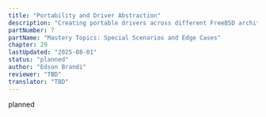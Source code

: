 ```yaml
---
title: "Portability and Driver Abstraction"
description: "Creating portable drivers across different FreeBSD architectures"
partNumber: 7
partName: "Mastery Topics: Special Scenarios and Edge Cases"
chapter: 29
lastUpdated: "2025-08-01"
status: "planned"
author: "Edson Brandi"
reviewer: "TBD"
translator: "TBD"
---
```


planned
